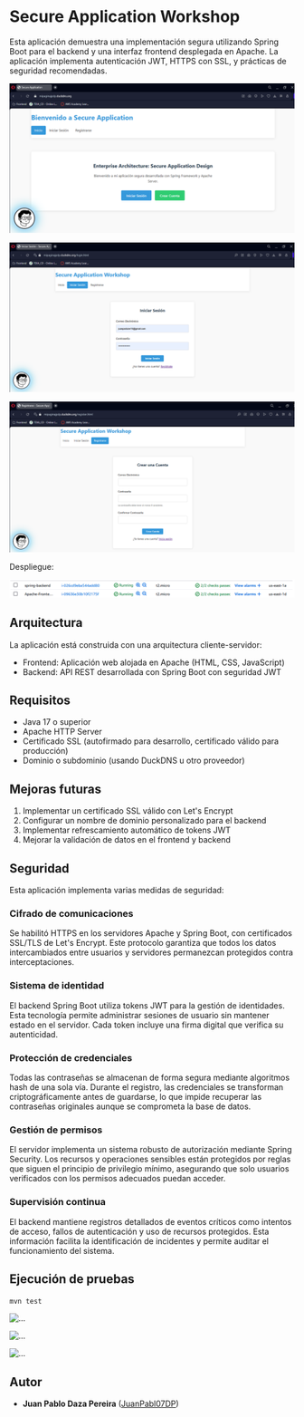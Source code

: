 # Secure Application Workshop

Esta aplicación demuestra una implementación segura utilizando Spring Boot para el backend y una interfaz frontend desplegada en Apache. La aplicación implementa autenticación JWT, HTTPS con SSL, y prácticas de seguridad recomendadas.

![...](img/img_3.png)

![...](img/img_4.png)

![...](img/img_5.png)

Despliegue:

![...](img/img_6.png)

## Arquitectura

La aplicación está construida con una arquitectura cliente-servidor:

- Frontend: Aplicación web alojada en Apache (HTML, CSS, JavaScript)
- Backend: API REST desarrollada con Spring Boot con seguridad JWT

## Requisitos

- Java 17 o superior
- Apache HTTP Server
- Certificado SSL (autofirmado para desarrollo, certificado válido para producción)
- Dominio o subdominio (usando DuckDNS u otro proveedor)

## Mejoras futuras

1. Implementar un certificado SSL válido con Let's Encrypt
2. Configurar un nombre de dominio personalizado para el backend
3. Implementar refrescamiento automático de tokens JWT
4. Mejorar la validación de datos en el frontend y backend

## Seguridad

Esta aplicación implementa varias medidas de seguridad:

### Cifrado de comunicaciones
Se habilitó HTTPS en los servidores Apache y Spring Boot, con certificados SSL/TLS de Let's Encrypt. Este protocolo garantiza que todos los datos intercambiados entre usuarios y servidores permanezcan protegidos contra interceptaciones.

### Sistema de identidad
El backend Spring Boot utiliza tokens JWT para la gestión de identidades. Esta tecnología permite administrar sesiones de usuario sin mantener estado en el servidor. Cada token incluye una firma digital que verifica su autenticidad.

### Protección de credenciales
Todas las contraseñas se almacenan de forma segura mediante algoritmos hash de una sola vía. Durante el registro, las credenciales se transforman criptográficamente antes de guardarse, lo que impide recuperar las contraseñas originales aunque se comprometa la base de datos.

### Gestión de permisos
El servidor implementa un sistema robusto de autorización mediante Spring Security. Los recursos y operaciones sensibles están protegidos por reglas que siguen el principio de privilegio mínimo, asegurando que solo usuarios verificados con los permisos adecuados puedan acceder.

### Supervisión continua
El backend mantiene registros detallados de eventos críticos como intentos de acceso, fallos de autenticación y uso de recursos protegidos. Esta información facilita la identificación de incidentes y permite auditar el funcionamiento del sistema.

## Ejecución de pruebas

```mvn test```

![...](img/img.png)

![...](img/img_1.png)

![...](img/img_2.png)

## Autor

- **Juan Pablo Daza Pereira** ([JuanPabl07DP](https://github.com/JuanPabl07DP))
